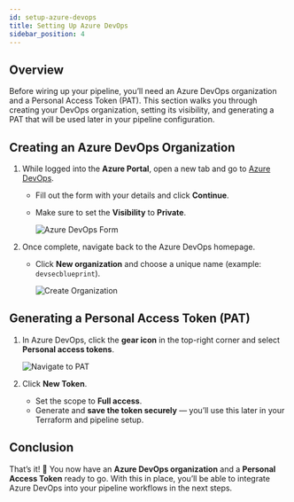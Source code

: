 ```yaml
---
id: setup-azure-devops
title: Setting Up Azure DevOps
sidebar_position: 4
---
```


## Overview

Before wiring up your pipeline, you’ll need an Azure DevOps organization and a Personal Access Token (PAT). This section walks you through creating your DevOps organization, setting its visibility, and generating a PAT that will be used later in your pipeline configuration.

## Creating an Azure DevOps Organization

1. While logged into the **Azure Portal**, open a new tab and go to [Azure DevOps](https://dev.azure.com).

   - Fill out the form with your details and click **Continue**.
   - Make sure to set the **Visibility** to **Private**.

     ![Azure DevOps Form](/img/projects/devsecops-pipeline-azure/setup/image-4.png)

2. Once complete, navigate back to the Azure DevOps homepage.

   - Click **New organization** and choose a unique name (example: `devsecblueprint`).

     ![Create Organization](/img/projects/devsecops-pipeline-azure/setup/image-5.png)

## Generating a Personal Access Token (PAT)

1. In Azure DevOps, click the **gear icon** in the top-right corner and select **Personal access tokens**.

   ![Navigate to PAT](/img/projects/devsecops-pipeline-azure/setup/image-6.png)

2. Click **New Token**.

   - Set the scope to **Full access**.
   - Generate and **save the token securely** — you’ll use this later in your Terraform and pipeline setup.

## Conclusion

That’s it! 🎉 You now have an **Azure DevOps organization** and a **Personal Access Token** ready to go. With this in place, you’ll be able to integrate Azure DevOps into your pipeline workflows in the next steps.
